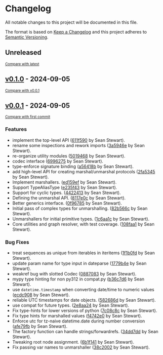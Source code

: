 # Changelog

All notable changes to this project will be documented in this file.

The format is based on [Keep a Changelog](http://keepachangelog.com/en/1.0.0/)
and this project adheres to [Semantic Versioning](http://semver.org/spec/v2.0.0.html).

<!-- insertion marker -->
## Unreleased

<small>[Compare with latest](https://github.com/seandstewart/python-typelib/compare/v0.1.0...HEAD)</small>

<!-- insertion marker -->

## [v0.1.0](https://github.com/seandstewart/python-typelib/releases/tag/v0.1.0) - 2024-09-05

<small>[Compare with v0.0.1](https://github.com/seandstewart/python-typelib/compare/v0.0.1...v0.1.0)</small>

## [v0.0.1](https://github.com/seandstewart/python-typelib/releases/tag/v0.0.1) - 2024-09-05

<small>[Compare with first commit](https://github.com/seandstewart/python-typelib/compare/ac01975a1a2d50a197716e9d5cfb03be13d26fa9...v0.0.1)</small>

### Features

- implement the top-level API ([611f590](https://github.com/seandstewart/python-typelib/commit/611f59049510fcea8d923683672be5e404cdb3c4) by Sean Stewart).
- rename some inspections and rework imports ([3a5946e](https://github.com/seandstewart/python-typelib/commit/3a5946e74463764d1b53332fe298f34caab56652) by Sean Stewart).
- re-organize utility modules ([5019468](https://github.com/seandstewart/python-typelib/commit/5019468518f27192d1bec4fe5a9835f13dd61048) by Sean Stewart).
- codec interface ([6996275](https://github.com/seandstewart/python-typelib/commit/69962756e54836735daf3a59da33b238e4ad3f34) by Sean Stewart).
- type-enforce signature binding ([a56418b](https://github.com/seandstewart/python-typelib/commit/a56418b0629706272c6f7599b7ad8e5f03bdbe8a) by Sean Stewart).
- add high-level API for creating marshal/unmarshal protocols ([2fa5345](https://github.com/seandstewart/python-typelib/commit/2fa53457423afc16004dbb5edba3c20b70f8a097) by Sean Stewart).
- Implement marshallers. ([ed159ef](https://github.com/seandstewart/python-typelib/commit/ed159ef10f90ea4e9a5ea89e3b2c62b03119a08c) by Sean Stewart).
- Support TypeAliasType ([e235f43](https://github.com/seandstewart/python-typelib/commit/e235f43f0e2322edc90526e6ba6c1af89abb3b7a) by Sean Stewart).
- Support for cyclic types. ([4422413](https://github.com/seandstewart/python-typelib/commit/44224130f5d129699652c59e6124e3164ffd4192) by Sean Stewart).
- Defining the unmarshal API. ([8117e0c](https://github.com/seandstewart/python-typelib/commit/8117e0c088c6de024f627e0a5aa17ccb731a68d9) by Sean Stewart).
- Better generics interface. ([0f96785](https://github.com/seandstewart/python-typelib/commit/0f9678560e7d3c5412704ac43763b94fee8d34ad) by Sean Stewart).
- Initial pass of complex types for unmarshalling. ([82b566c](https://github.com/seandstewart/python-typelib/commit/82b566c8715a346bde6ac59617b72f0313c0e994) by Sean Stewart).
- Unmarshallers for initial primitive types. ([1c6aa1c](https://github.com/seandstewart/python-typelib/commit/1c6aa1cead5b73a9da15dc26940e4909703ee4db) by Sean Stewart).
- Core utilities and graph resolver, with test coverage. ([108faa1](https://github.com/seandstewart/python-typelib/commit/108faa1a845775dbbc43bcf75289f8fc3a6921f1) by Sean Stewart).

### Bug Fixes

- treat sequences as unique from iterables in iteritems ([1f1b0fd](https://github.com/seandstewart/python-typelib/commit/1f1b0fdf85f2c13eec2682c35e1ea027c38f9f6c) by Sean Stewart).
- update param name for type input in dateparse ([1779b4e](https://github.com/seandstewart/python-typelib/commit/1779b4e52c0c51673160cc81d66e4daf980b9434) by Sean Stewart).
- weakref bug with slotted Codec ([0887083](https://github.com/seandstewart/python-typelib/commit/08870839b179ee0971810d3638e7b2c06b1f153d) by Sean Stewart).
- mypy type hinting for non py312 in compat.py ([b36c7d6](https://github.com/seandstewart/python-typelib/commit/b36c7d6d6c6c63496a0cbb041860a57d9f84d1fe) by Sean Stewart).
- use `datetime.timestamp` when converting date/time to numeric values ([ecdc908](https://github.com/seandstewart/python-typelib/commit/ecdc908c5d380291c25a0560c3b78f760d26d2ee) by Sean Stewart).
- reliable UTC timestamps for date objects. ([582686d](https://github.com/seandstewart/python-typelib/commit/582686d51970b948249f334404c5bcc8fb8eb321) by Sean Stewart).
- use compat for future types. ([2e8aa24](https://github.com/seandstewart/python-typelib/commit/2e8aa2442aa60b0ce60d8f72e747f590fcb2a14f) by Sean Stewart).
- Fix type-hints for lower versions of python ([7c08c8c](https://github.com/seandstewart/python-typelib/commit/7c08c8cc8aa7f144a14479660985b80d3b439c31) by Sean Stewart).
- Fix type hints for marshalled values ([f4742e0](https://github.com/seandstewart/python-typelib/commit/f4742e0161042304b980bb2c69c3b0de65705eab) by Sean Stewart).
- Enforce utc for tz-naive datetime.date during number conversion ([afe79fb](https://github.com/seandstewart/python-typelib/commit/afe79fbbafef93fbd9aac9c5eaf146cebb78cb22) by Sean Stewart).
- The factory function can handle strings/forwardrefs. ([34dd7dd](https://github.com/seandstewart/python-typelib/commit/34dd7dd807e72e5a48b2652898c95c85ccec7110) by Sean Stewart).
- Tweaking root node assignment. ([6b1f141](https://github.com/seandstewart/python-typelib/commit/6b1f14136e356179c63fb5bd4c38849de493f025) by Sean Stewart).
- Fix passing var names to unmarshaller ([38c2002](https://github.com/seandstewart/python-typelib/commit/38c2002c6bd0a509a24ca73250bad5403994c620) by Sean Stewart).
